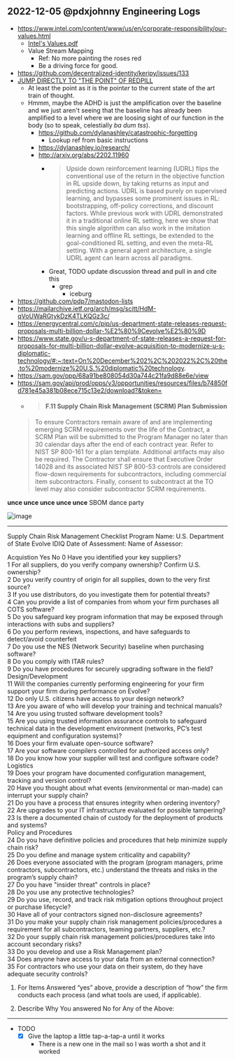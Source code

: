## 2022-12-05 @pdxjohnny Engineering Logs

- https://www.intel.com/content/www/us/en/corporate-responsibility/our-values.html
  - [Intel's Values.pdf](https://github.com/intel/dffml/files/10157063/Intel.s.Values.pdf)
  - Value Stream Mapping
    - Ref: No more painting the roses red
    - Be a driving force for good.
- https://github.com/decentralized-identity/keripy/issues/133
- [JUMP DIRECTLY TO "THE POINT" OF REDPILL](https://i.imgur.com/ekjKyvB.jpeg)
  - At least the point as it is the point*er* to the current state of the art train of thought.
  - Hmmm, maybe the ADHD is just the amplification over the baseline and we just aren't seeing that the baseline has already been amplified to a level where we are loosing sight of our function in the body (so to speak, celestially *ba dum tss*).
    - https://github.com/dylanashley/catastrophic-forgetting
      - Lookup ref from basic instructions
    - https://dylanashley.io/research/
    - http://arxiv.org/abs/2202.11960
      - > Upside down reinforcement learning (UDRL) flips the conventional use of the return in the objective function in RL upside down, by taking returns as input and predicting actions. UDRL is based purely on supervised learning, and bypasses some prominent issues in RL: bootstrapping, off-policy corrections, and discount factors. While previous work with UDRL demonstrated it in a traditional online RL setting, here we show that this single algorithm can also work in the imitation learning and offline RL settings, be extended to the goal-conditioned RL setting, and even the meta-RL setting. With a general agent architecture, a single UDRL agent can learn across all paradigms.
      - Great, TODO update discussion thread and pull in and cite this
        - grep
          - iceburg
- https://github.com/pdp7/mastodon-lists
- https://mailarchive.ietf.org/arch/msg/scitt/HdM-qVoUWaRGtykDzK4TLKQGz3c/
- https://energycentral.com/c/pip/us-department-state-releases-request-proposals-multi-billion-dollar-%E2%80%9Cevolve%E2%80%9D
- https://www.state.gov/u-s-department-of-state-releases-a-request-for-proposals-for-multi-billion-dollar-evolve-acquisition-to-modernize-u-s-diplomatic-technology/#:~:text=On%20December%202%2C%202022%2C%20the,to%20modernize%20U.S.%20diplomatic%20technology.
- https://sam.gov/opp/68a91be808054d30a744c21fa9d88e6e/view
- https://sam.gov/api/prod/opps/v3/opportunities/resources/files/b74850fd781e45a381b08ece715c13e2/download?&token=
  -  > #### F.11 Supply Chain Risk Management (SCRM) Plan Submission
    > To ensure Contractors remain aware of and are implementing emerging SCRM requirements over the life of the Contract, a SCRM Plan will be submitted to the Program Manager no later than 30 calendar days after the end of each contract year. Refer to NIST SP 800-161 for a plan template. Additional artifacts may also be required. The Contractor shall ensure that Executive Order 14028 and its associated NIST SP 800-53 controls are considered flow-down requirements for subcontractors, including commercial item subcontractors. Finally, consent to subcontract at the TO level may also consider subcontractor SCRM requirements. 

**unce unce unce unce unce** SBOM dance party

![image](https://user-images.githubusercontent.com/5950433/205668529-e7cea903-0c3c-4158-bfc2-7868ecd64995.png)

---

Supply Chain Risk Management Checklist
Program Name: U.S. Department of State Evolve IDIQ
Date of Assessment:
Name of Assessor:

Acquistion	Yes	No
0	Have you identified your key suppliers?		
1	For all suppliers, do you verify company ownership? Confirm U.S. ownership?		
2	Do you verify country of origin for all supplies, down to the very first source?		
3	If you use distributors, do you investigate them for potential threats? 		
4	Can you provide a list of companies from whom your firm purchases all COTS software?		
5	Do you safeguard key program information that may be exposed through interactions with subs and suppliers?		
6	Do you perform reviews, inspections, and have safeguards to detect/avoid counterfeit 		
7	Do you use the NES (Network Security) baseline when purchasing software?		
8	Do you comply with ITAR rules?		
9	Do you have procedures for securely upgrading software in the field?		
Design/Development		
11	Will the companies currently performing engineering for your firm support your firm during performance on Evolve?		
12	Do only U.S. citizens have access to your design network?		
13	Are you aware of who will develop your training and technical manuals?		
14	Are you using trusted software development tools?		
15	Are you using trusted information assurance controls to safeguard technical data in the development environment (networks, PC’s test equipment and configuration systems)?		
16	Does your firm evaluate open-source software?		
17	Are your software compilers controlled for authorized access only?		
18	Do you know how your supplier will test and configure software code?		
Logistics		
19	Does your program have documented configuration management, tracking and version control?		
20	Have you thought about what events (environmental or man-made) can interrupt your supply chain?		
21	Do you have a process that ensures integrity when ordering inventory?		
22	Are upgrades to your IT infrastructure evaluated for possible tampering?		
23	Is there a documented chain of custody for the deployment of products and systems?		
Policy and Procedures		
24	Do you have definitive policies and procedures that help minimize supply chain risk?		
25	Do you define and manage system criticality and capability?		
26	Does everyone associated with the program (program managers, prime contractors, subcontractors, etc.) understand the threats and risks in the program’s supply chain?		
27	Do you have "insider threat" controls in place?		
28	Do you use any protective technologies?		
29	Do you use, record, and track risk mitigation options throughout project or purchase lifecycle?		
30	Have all of your contractors signed non-disclosure agreements?		
31	Do you make your supply chain risk management policies/procedures a requirement for all subcontractors, teaming partners, suppliers, etc.?		
32	Do your supply chain risk management policies/procedures take into account secondary risks?		
33	Do you develop and use a Risk Management plan?		
34	Does anyone have access to your data from an external connection?		
35	For contractors who use your data on their system, do they have adequate security controls?		

1.	For Items Answered “yes” above, provide a description of “how” the firm conducts each process (and what tools are used, if applicable).



2.	Describe Why You answered No for Any of the Above:

---

- TODO
  - [x] Give the laptop a little tap-a-tap-a until it works
    - There is a new one in the mail so I was worth a shot and it worked